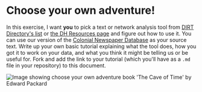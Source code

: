 # Choose your own adventure!

In this exercise, I want **you** to pick a text or network analysis tool from [DIRT Directory's list](http://dirtdirectory.org/search/node/%22text%20analysis%22%20OR%20network) or [the DH Resources page](http://dhresourcesforprojectbuilding.pbworks.com/w/page/69244314/Tutorials%20for%20DH%20Tools%20and%20Methods) and figure out how to use it. You can use our version of the [Colonial Newspaper Database](https://raw.githubusercontent.com/shawngraham/exercise/gh-pages/CND.csv) as your source text. Write up your own basic tutorial explaining what the tool does, how you got it to work on your data, and what you think it might be telling us or be useful for. Fork and add the link to your tutorial (which you'll have as a `.md` file in your repository) to this document.

![Image showing choose your own adventure book 'The Cave of Time' by Edward Packard](http://www.gamebooks.org/gallery/cyoa001.jpg) 
